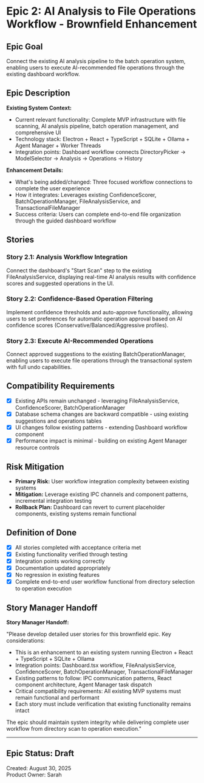 # Epic 2: AI Analysis to File Operations Workflow - Brownfield Enhancement

## Epic Goal

Connect the existing AI analysis pipeline to the batch operation system, enabling users to execute AI-recommended file operations through the existing dashboard workflow.

## Epic Description

**Existing System Context:**

- Current relevant functionality: Complete MVP infrastructure with file scanning, AI analysis pipeline, batch operation management, and comprehensive UI
- Technology stack: Electron + React + TypeScript + SQLite + Ollama + Agent Manager + Worker Threads
- Integration points: Dashboard workflow connects DirectoryPicker → ModelSelector → Analysis → Operations → History

**Enhancement Details:**

- What's being added/changed: Three focused workflow connections to complete the user experience
- How it integrates: Leverages existing ConfidenceScorer, BatchOperationManager, FileAnalysisService, and TransactionalFileManager
- Success criteria: Users can complete end-to-end file organization through the guided dashboard workflow

## Stories

### Story 2.1: Analysis Workflow Integration
Connect the dashboard's "Start Scan" step to the existing FileAnalysisService, displaying real-time AI analysis results with confidence scores and suggested operations in the UI.

### Story 2.2: Confidence-Based Operation Filtering  
Implement confidence thresholds and auto-approve functionality, allowing users to set preferences for automatic operation approval based on AI confidence scores (Conservative/Balanced/Aggressive profiles).

### Story 2.3: Execute AI-Recommended Operations
Connect approved suggestions to the existing BatchOperationManager, enabling users to execute file operations through the transactional system with full undo capabilities.

## Compatibility Requirements

- [x] Existing APIs remain unchanged - leveraging FileAnalysisService, ConfidenceScorer, BatchOperationManager
- [x] Database schema changes are backward compatible - using existing suggestions and operations tables  
- [x] UI changes follow existing patterns - extending Dashboard workflow component
- [x] Performance impact is minimal - building on existing Agent Manager resource controls

## Risk Mitigation

- **Primary Risk:** User workflow integration complexity between existing systems
- **Mitigation:** Leverage existing IPC channels and component patterns, incremental integration testing
- **Rollback Plan:** Dashboard can revert to current placeholder components, existing systems remain functional

## Definition of Done

- [x] All stories completed with acceptance criteria met
- [x] Existing functionality verified through testing  
- [x] Integration points working correctly
- [x] Documentation updated appropriately
- [x] No regression in existing features
- [x] Complete end-to-end user workflow functional from directory selection to operation execution

## Story Manager Handoff

**Story Manager Handoff:**

"Please develop detailed user stories for this brownfield epic. Key considerations:

- This is an enhancement to an existing system running Electron + React + TypeScript + SQLite + Ollama
- Integration points: Dashboard.tsx workflow, FileAnalysisService, ConfidenceScorer, BatchOperationManager, TransactionalFileManager
- Existing patterns to follow: IPC communication patterns, React component architecture, Agent Manager task dispatch
- Critical compatibility requirements: All existing MVP systems must remain functional and performant
- Each story must include verification that existing functionality remains intact

The epic should maintain system integrity while delivering complete user workflow from directory scan to operation execution."

---

## Epic Status: Draft
Created: August 30, 2025  
Product Owner: Sarah
